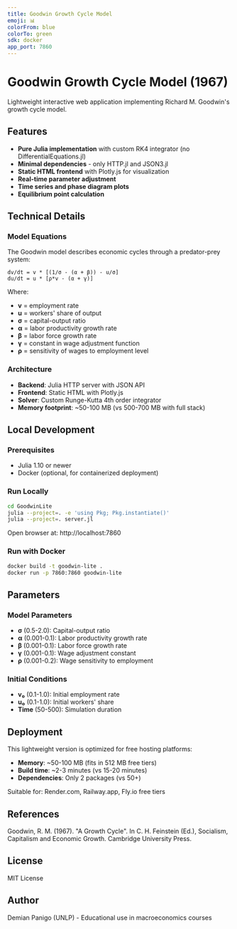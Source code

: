 ```yaml
---
title: Goodwin Growth Cycle Model
emoji: 📊
colorFrom: blue
colorTo: green
sdk: docker
app_port: 7860
---
```


# Goodwin Growth Cycle Model (1967)

Lightweight interactive web application implementing Richard M. Goodwin's growth cycle model.

## Features

- **Pure Julia implementation** with custom RK4 integrator (no DifferentialEquations.jl)
- **Minimal dependencies** - only HTTP.jl and JSON3.jl
- **Static HTML frontend** with Plotly.js for visualization
- **Real-time parameter adjustment**
- **Time series and phase diagram plots**
- **Equilibrium point calculation**

## Technical Details

### Model Equations

The Goodwin model describes economic cycles through a predator-prey system:

```
dv/dt = v * [(1/σ - (α + β)) - u/σ]
du/dt = u * [ρ*v - (α + γ)]
```

Where:
- **v** = employment rate
- **u** = workers' share of output
- **σ** = capital-output ratio
- **α** = labor productivity growth rate
- **β** = labor force growth rate
- **γ** = constant in wage adjustment function
- **ρ** = sensitivity of wages to employment level

### Architecture

- **Backend**: Julia HTTP server with JSON API
- **Frontend**: Static HTML with Plotly.js
- **Solver**: Custom Runge-Kutta 4th order integrator
- **Memory footprint**: ~50-100 MB (vs 500-700 MB with full stack)

## Local Development

### Prerequisites
- Julia 1.10 or newer
- Docker (optional, for containerized deployment)

### Run Locally

```bash
cd GoodwinLite
julia --project=. -e 'using Pkg; Pkg.instantiate()'
julia --project=. server.jl
```

Open browser at: http://localhost:7860

### Run with Docker

```bash
docker build -t goodwin-lite .
docker run -p 7860:7860 goodwin-lite
```

## Parameters

### Model Parameters
- **σ** (0.5-2.0): Capital-output ratio
- **α** (0.001-0.1): Labor productivity growth rate
- **β** (0.001-0.1): Labor force growth rate
- **γ** (0.001-0.1): Wage adjustment constant
- **ρ** (0.001-0.2): Wage sensitivity to employment

### Initial Conditions
- **v₀** (0.1-1.0): Initial employment rate
- **u₀** (0.1-1.0): Initial workers' share
- **Time** (50-500): Simulation duration

## Deployment

This lightweight version is optimized for free hosting platforms:

- **Memory**: ~50-100 MB (fits in 512 MB free tiers)
- **Build time**: ~2-3 minutes (vs 15-20 minutes)
- **Dependencies**: Only 2 packages (vs 50+)

Suitable for: Render.com, Railway.app, Fly.io free tiers

## References

Goodwin, R. M. (1967). "A Growth Cycle". In C. H. Feinstein (Ed.), Socialism, Capitalism and Economic Growth. Cambridge University Press.

## License

MIT License

## Author

Demian Panigo (UNLP) - Educational use in macroeconomics courses
